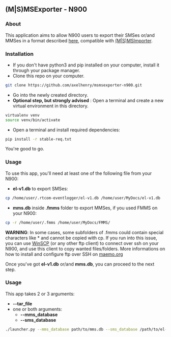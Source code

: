 ## (M|S)MSExporter - N900

### About

This application aims to allow N900 users to export their SMSes or/and MMSes in a format described [here](https://github.com/axelhenry/msmsimporter-archive), compatible with [(M|S)MSImporter](https://github.com/axelhenry/msmsimporter-android).

### Installation

- If you don't have python3 and pip installed on your computer, install it through your package manager.
- Clone this repo on your computer.  
```bash
git clone https://github.com/axelhenry/msmsexporter-n900.git
```
- Go into the newly created directory.  
- __Optional step, but strongly advised__ : Open a terminal and create a new virtual environment in this directory.
```bash
virtualenv venv
source venv/bin/activate
```
- Open a terminal and install required dependencies:
```bash
pip install -r stable-req.txt
```
You're good to go.

### Usage

To use this app, you'll need at least one of the following file from your N900:
- __el-v1.db__ to export SMSes:   
```bash
cp /home/user/.rtcom-eventlogger/el-v1.db /home/user/MyDocs/el-v1.db
```
- __mms.db__ inside __.fmms__ folder to export MMSes, if you used FMMS on your N900:  
```bash
cp -r /home/user/.fmms /home/user/MyDocs/FMMS/
```
__WARNING__: In some cases, some subfolders of .fmms could contain special characters like * and cannot be copied with cp. If you run into this issue, you can use [WinSCP](https://winscp.net) (or any other ftp client) to connect over ssh on your N900, and use this client to copy wanted files/folders. More informations on how to install and configure ftp over SSH on [maemo.org](https://wiki.maemo.org/SSH)

Once you've got __el-v1.db__ or/and __mms.db__, you can proceed to the next step.

### Usage

This app takes 2 or 3 arguments:
- __--tar_file__
- one or both arguments:
  - __--mms_database__
  - __--sms_database__


```bash
./launcher.py --mms_database path/to/mms.db --sms_database /path/to/el-v1.db --tar_file /path/to/archive.tar
```
